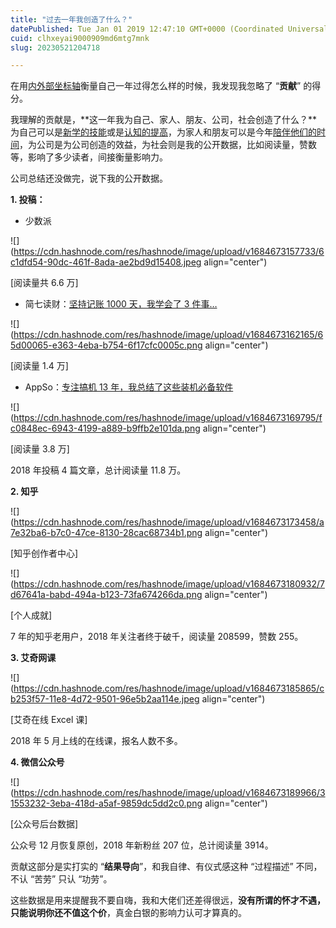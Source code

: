 ```yaml
---
title: "过去一年我创造了什么？"
datePublished: Tue Jan 01 2019 12:47:10 GMT+0000 (Coordinated Universal Time)
cuid: clhxeyai9000909md6mtg7mnk
slug: 20230521204718

---
```


在用[内外部坐标轴](http://mp.weixin.qq.com/s?__biz=MzI3MzU5MDA1OQ==&mid=2247484755&idx=1&sn=099c12169ec729799d9e7791c0e15131&chksm=eb21b717dc563e01bad5899041269ad90c3bd1d0ce25077c075d1627c25caa7e3295921d2ea1&scene=21#wechat_redirect)衡量自己一年过得怎么样的时候，我发现我忽略了 “**贡献**” 的得分。

我理解的贡献是，**这一年我为自己、家人、朋友、公司，社会创造了什么？**为自己可以是[新学的技能](http://mp.weixin.qq.com/s?__biz=MzI3MzU5MDA1OQ==&mid=2247484676&idx=1&sn=2d2602d194532997dadf89efd6663a55&chksm=eb21b740dc563e569b1c25b0fd93ca72e11ce4484a9c48253a36a231c4018b9d5a66be77c3c8&scene=21#wechat_redirect)或是[认知的提高](http://mp.weixin.qq.com/s?__biz=MzI3MzU5MDA1OQ==&mid=2247484577&idx=1&sn=6126d3608bb6fe650345344f35ccc8d9&chksm=eb21b6e5dc563ff34520bd4610d921257af95ce1a41bb81c1000108796b68b5261db81a1d910&scene=21#wechat_redirect)，为家人和朋友可以是今年[陪伴他们的时间](http://mp.weixin.qq.com/s?__biz=MzI3MzU5MDA1OQ==&mid=2247484476&idx=1&sn=68c3842f39bb41fc173b7b20cbeb91d1&chksm=eb21b678dc563f6e65a5bbeced6a3c6bdca12a7af2814e4a1462a90a12a0cec8dfb3e2526781&scene=21#wechat_redirect)，为公司是为公司创造的效益，为社会则是我的公开数据，比如阅读量，赞数等，影响了多少读者，间接衡量影响力。

公司总结还没做完，说下我的公开数据。

**1\. 投稿：**

* 少数派
    

![](https://cdn.hashnode.com/res/hashnode/image/upload/v1684673157733/6c1dfd54-90dc-461f-8ada-ae2bd9d15408.jpeg align="center")

\[阅读量共 6.6 万\]

* 简七读财：[坚持记账 1000 天，我学会了 3 件事…](https://mp.weixin.qq.com/s?__biz=MjM5MzA3MjI2NQ==&mid=2650620494&idx=2&sn=ff678367cb921d55f00e60946f656aec&chksm=be9577a889e2febeeee9531fcd1e9d247ecc552d2051fc9e20e5301c8a40754b6e1733cc9fce&mpshare=1&scene=21&srcid=1226o0MHkXIS511itmEK4362#wechat_redirect)
    

![](https://cdn.hashnode.com/res/hashnode/image/upload/v1684673162165/65d00065-e363-4eba-b754-6f17cfc0005c.png align="center")

\[阅读量 1.4 万\]

* AppSo：[专注搞机 13 年，我总结了这些装机必备软件](https://mp.weixin.qq.com/s?__biz=MjM5MjAyNDUyMA==&mid=2650501562&idx=1&sn=fed0a3be6dac3cc78685afa171def150&scene=21#wechat_redirect)
    

![](https://cdn.hashnode.com/res/hashnode/image/upload/v1684673169795/fc0848ec-6943-4199-a889-b9ffb2e101da.png align="center")

\[阅读量 3.8 万\]

2018 年投稿 4 篇文章，总计阅读量 11.8 万。

**2\. 知乎**

![](https://cdn.hashnode.com/res/hashnode/image/upload/v1684673173458/a7e32ba6-b7c0-47ce-8130-28cac68734b1.png align="center")

\[知乎创作者中心\]

![](https://cdn.hashnode.com/res/hashnode/image/upload/v1684673180932/7d67641a-babd-494a-b123-73fa674266da.png align="center")

\[个人成就\]

7 年的知乎老用户，2018 年关注者终于破千，阅读量 208599，赞数 255。

**3\. 艾奇网课**

![](https://cdn.hashnode.com/res/hashnode/image/upload/v1684673185865/cb253f57-11e8-4d72-9501-96e5b2aa114e.jpeg align="center")

\[艾奇在线 Excel 课\]

2018 年 5 月上线的在线课，报名人数不多。

**4\. 微信公众号**

![](https://cdn.hashnode.com/res/hashnode/image/upload/v1684673189966/31553232-3eba-418d-a5af-9859dc5dd2c0.png align="center")

\[公众号后台数据\]

公众号 12 月恢复原创，2018 年新粉丝 207 位，总计阅读量 3914。

贡献这部分是实打实的 “**结果导向**”，和我自律、有仪式感这种 “过程描述” 不同，不认 “苦劳” 只认 “功劳”。

这些数据是用来提醒我不要自嗨，我和大佬们还差得很远，**没有所谓的怀才不遇，只能说明你还不值这个价**，真金白银的影响力认可才算真的。